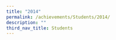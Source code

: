 ```yaml
---
title: "2014"
permalink: /achievements/Students/2014/
description: ""
third_nav_title: Students
---
```

